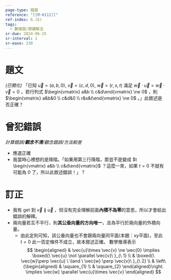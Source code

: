 ```yaml
---
page-type: 錯題
reference: "[[M-H112]]"
ref-index: 6.(E)
tags:
  - 數複題/關鍵解法
sr-due: 2024-06-25
sr-interval: 1
sr-ease: 230
---
```

# 題文
*(已簡化)*
「已知 $\vec{u} = (a,b,0),\ \vec{v} = (c,d,0),\ \vec{w} = (r,s,t)$ 滿足 $\vec{w} \cdot \vec{u} = \vec{w} \cdot \vec{v} = 0$ ，若行列式 $\begin{vmatrix} a&b \\ c&d\end{vmatrix} \ne 0$ ，則 $\begin{vmatrix} a&b&0 \\ c&d&0 \\ r&s&t\end{vmatrix} \ne 0$ 。」此敘述是否正確？
# 曾犯錯誤
*計算錯誤/**觀念不清**/觀念錯誤/方法較差*
- 應選正確
- 我當時心裡想的是降階。「如果用第三行降階，那豈不是變成 $t \begin{vmatrix} a&b \\ c&d\end{vmatrix}$ ？這麼一來，如果 $t = 0$ 不就有可能為 $0$ 了，所以此敘述錯誤！」
?
# 訂正
- 我有 get 到 $\vec{v} \not \parallel \vec{u}$ ，但沒有完全理解前面**內積不為零**的意思，所以才會給出錯誤的解釋。
- 兩向量若互不平行，則**其公垂向量的方向唯一**，且為平行於兩向量的外積向量。
	- 由此定則可知，該公垂向量也不會跟兩向量同平面(本題：xy平面)，至此 $t = 0$ 此一否定條件不成立，故本敘述正確。
數學推導表示
$$
\begin{aligned}
 & \vec{u}\times \vec{v} \ne \vec{0} \implies \boxed{\ \vec{u} \not \parallel \vec{v}\ }_{\ 1} \\
 & \boxed{\ \vec{w}\perp \vec{u} \ \land \ \vec{w} \perp \vec{v}\ }_{\ 2} \\
 & \left\{\begin{aligned}
 & \square_{1} \\
 & \square_{2} 
\end{aligned}\right. \implies \vec{w} \parallel \vec{u}\times \vec{v}
\end{aligned}
$$
